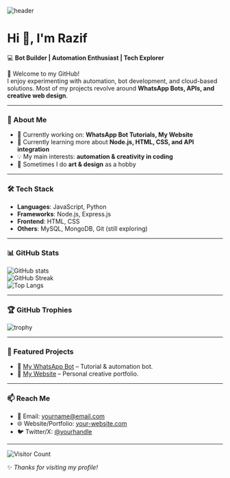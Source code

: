 ![header](https://capsule-render.vercel.app/api?type=waving&color=0:00c6ff,100:0072ff&height=200&section=header&text=RazifCode&fontSize=40&fontColor=fff&animation=fadeIn)

# Hi 👋, I'm Razif  

💻 **Bot Builder | Automation Enthusiast | Tech Explorer**  

🌟 Welcome to my GitHub!  
I enjoy experimenting with automation, bot development, and cloud-based solutions. Most of my projects revolve around **WhatsApp Bots, APIs, and creative web design**.  

---

### 🚀 About Me
- 🔭 Currently working on: **WhatsApp Bot Tutorials, My Website**  
- 🌱 Currently learning more about **Node.js, HTML, CSS, and API integration**  
- 💡 My main interests: **automation & creativity in coding**  
- 🎨 Sometimes I do **art & design** as a hobby  

---

### 🛠️ Tech Stack
- **Languages**: JavaScript, Python  
- **Frameworks**: Node.js, Express.js  
- **Frontend**: HTML, CSS  
- **Others**: MySQL, MongoDB, Git (still exploring)  

---

### 📊 GitHub Stats
![GitHub stats](https://github-readme-stats.vercel.app/api?username=RazifCode&show_icons=true&theme=radical)  
![GitHub Streak](https://github-readme-streak-stats.herokuapp.com/?user=RazifCode&theme=radical)  
![Top Langs](https://github-readme-stats.vercel.app/api/top-langs/?username=RazifCode&layout=compact&theme=radical)  

---

### 🏆 GitHub Trophies
![trophy](https://github-profile-trophy.vercel.app/?username=RazifCode&theme=radical&margin-w=10&margin-h=10)  

---

### 📂 Featured Projects
- 🔹 [My WhatsApp Bot](https://github.com/RazifCode/your-bot-repo) – Tutorial & automation bot.  
- 🔹 [My Website](https://github.com/RazifCode/your-website-repo) – Personal creative portfolio.  

---

### 📫 Reach Me
- 📧 Email: yourname@email.com  
- 🌐 Website/Portfolio: [your-website.com](https://your-website.com)  
- 🐦 Twitter/X: [@yourhandle](https://x.com/yourhandle)  

---

![Visitor Count](https://komarev.com/ghpvc/?username=RazifCode&color=blue&style=flat-square)

✨ *Thanks for visiting my profile!*